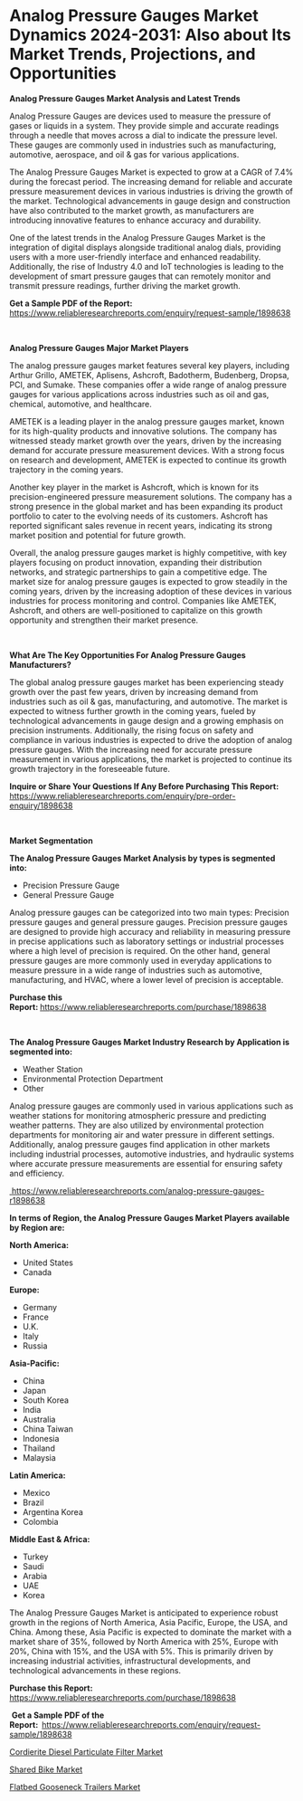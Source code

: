 <p><h1>Analog Pressure Gauges Market Dynamics 2024-2031: Also about Its Market Trends, Projections, and Opportunities</h1></p><p><strong>Analog Pressure Gauges Market Analysis and Latest Trends</strong></p>
<p><p>Analog Pressure Gauges are devices used to measure the pressure of gases or liquids in a system. They provide simple and accurate readings through a needle that moves across a dial to indicate the pressure level. These gauges are commonly used in industries such as manufacturing, automotive, aerospace, and oil & gas for various applications.</p><p>The Analog Pressure Gauges Market is expected to grow at a CAGR of 7.4% during the forecast period. The increasing demand for reliable and accurate pressure measurement devices in various industries is driving the growth of the market. Technological advancements in gauge design and construction have also contributed to the market growth, as manufacturers are introducing innovative features to enhance accuracy and durability.</p><p>One of the latest trends in the Analog Pressure Gauges Market is the integration of digital displays alongside traditional analog dials, providing users with a more user-friendly interface and enhanced readability. Additionally, the rise of Industry 4.0 and IoT technologies is leading to the development of smart pressure gauges that can remotely monitor and transmit pressure readings, further driving the market growth.</p></p>
<p><strong>Get a Sample PDF of the Report:&nbsp;</strong> <a href="https://www.reliableresearchreports.com/enquiry/request-sample/1898638">https://www.reliableresearchreports.com/enquiry/request-sample/1898638</a></p>
<p>&nbsp;</p>
<p><strong>Analog Pressure Gauges Major Market Players</strong></p>
<p><p>The analog pressure gauges market features several key players, including Arthur Grillo, AMETEK, Aplisens, Ashcroft, Badotherm, Budenberg, Dropsa, PCI, and Sumake. These companies offer a wide range of analog pressure gauges for various applications across industries such as oil and gas, chemical, automotive, and healthcare.</p><p>AMETEK is a leading player in the analog pressure gauges market, known for its high-quality products and innovative solutions. The company has witnessed steady market growth over the years, driven by the increasing demand for accurate pressure measurement devices. With a strong focus on research and development, AMETEK is expected to continue its growth trajectory in the coming years.</p><p>Another key player in the market is Ashcroft, which is known for its precision-engineered pressure measurement solutions. The company has a strong presence in the global market and has been expanding its product portfolio to cater to the evolving needs of its customers. Ashcroft has reported significant sales revenue in recent years, indicating its strong market position and potential for future growth.</p><p>Overall, the analog pressure gauges market is highly competitive, with key players focusing on product innovation, expanding their distribution networks, and strategic partnerships to gain a competitive edge. The market size for analog pressure gauges is expected to grow steadily in the coming years, driven by the increasing adoption of these devices in various industries for process monitoring and control. Companies like AMETEK, Ashcroft, and others are well-positioned to capitalize on this growth opportunity and strengthen their market presence.</p></p>
<p>&nbsp;</p>
<p><strong>What Are The Key Opportunities For Analog Pressure Gauges Manufacturers?</strong></p>
<p><p>The global analog pressure gauges market has been experiencing steady growth over the past few years, driven by increasing demand from industries such as oil & gas, manufacturing, and automotive. The market is expected to witness further growth in the coming years, fueled by technological advancements in gauge design and a growing emphasis on precision instruments. Additionally, the rising focus on safety and compliance in various industries is expected to drive the adoption of analog pressure gauges. With the increasing need for accurate pressure measurement in various applications, the market is projected to continue its growth trajectory in the foreseeable future.</p></p>
<p><strong>Inquire or Share Your Questions If Any Before Purchasing This Report:</strong> <a href="https://www.reliableresearchreports.com/enquiry/pre-order-enquiry/1898638">https://www.reliableresearchreports.com/enquiry/pre-order-enquiry/1898638</a></p>
<p>&nbsp;</p>
<p><strong>Market Segmentation</strong></p>
<p><strong>The Analog Pressure Gauges Market Analysis by types is segmented into:</strong></p>
<p><ul><li>Precision Pressure Gauge</li><li>General Pressure Gauge</li></ul></p>
<p><p>Analog pressure gauges can be categorized into two main types: Precision pressure gauges and general pressure gauges. Precision pressure gauges are designed to provide high accuracy and reliability in measuring pressure in precise applications such as laboratory settings or industrial processes where a high level of precision is required. On the other hand, general pressure gauges are more commonly used in everyday applications to measure pressure in a wide range of industries such as automotive, manufacturing, and HVAC, where a lower level of precision is acceptable.</p></p>
<p><strong>Purchase this Report:&nbsp;</strong><a href="https://www.reliableresearchreports.com/purchase/1898638">https://www.reliableresearchreports.com/purchase/1898638</a></p>
<p>&nbsp;</p>
<p><strong>The Analog Pressure Gauges Market Industry Research by Application is segmented into:</strong></p>
<p><ul><li>Weather Station</li><li>Environmental Protection Department</li><li>Other</li></ul></p>
<p><p>Analog pressure gauges are commonly used in various applications such as weather stations for monitoring atmospheric pressure and predicting weather patterns. They are also utilized by environmental protection departments for monitoring air and water pressure in different settings. Additionally, analog pressure gauges find application in other markets including industrial processes, automotive industries, and hydraulic systems where accurate pressure measurements are essential for ensuring safety and efficiency.</p></p>
<p><a href="https://www.reliableresearchreports.com/analog-pressure-gauges-r1898638">&nbsp;https://www.reliableresearchreports.com/analog-pressure-gauges-r1898638</a></p>
<p><strong>In terms of Region, the Analog Pressure Gauges Market Players available by Region are:</strong></p>
<p>
    <p> <strong> North America: </strong>
        <ul>
            <li>United States</li>
            <li>Canada</li>
        </ul>
        </p> 
    <p> <strong> Europe: </strong>
        <ul>
            <li>Germany</li>
            <li>France</li>
            <li>U.K.</li>
            <li>Italy</li>
            <li>Russia</li>
        </ul>
        </p> 
    <p> <strong> Asia-Pacific: </strong>
        <ul>
            <li>China</li>
            <li>Japan</li>
            <li>South Korea</li>
            <li>India</li>
            <li>Australia</li>
            <li>China Taiwan</li>
            <li>Indonesia</li>
            <li>Thailand</li>
            <li>Malaysia</li>
        </ul>
        </p> 
    <p> <strong> Latin America: </strong>
        <ul>
            <li>Mexico</li>
            <li>Brazil</li>
            <li>Argentina Korea</li>
            <li>Colombia</li>
        </ul>
        </p> 
    <p> <strong> Middle East & Africa: </strong>
        <ul>
            <li>Turkey</li>
            <li>Saudi</li>
            <li>Arabia</li>
            <li>UAE</li>
            <li>Korea</li>
        </ul>
    </p>
    </p>
<p><p>The Analog Pressure Gauges Market is anticipated to experience robust growth in the regions of North America, Asia Pacific, Europe, the USA, and China. Among these, Asia Pacific is expected to dominate the market with a market share of 35%, followed by North America with 25%, Europe with 20%, China with 15%, and the USA with 5%. This is primarily driven by increasing industrial activities, infrastructural developments, and technological advancements in these regions.</p></p>
<p><strong>Purchase this Report: </strong><a href="https://www.reliableresearchreports.com/purchase/1898638">https://www.reliableresearchreports.com/purchase/1898638</a></p>
<p>&nbsp;<strong>Get a Sample PDF of the Report:&nbsp;&nbsp;</strong><a href="https://www.reliableresearchreports.com/enquiry/request-sample/1898638">https://www.reliableresearchreports.com/enquiry/request-sample/1898638</a></p>
<p><strong></strong></p>
<p><p><a href="https://www.linkedin.com/pulse/cordierite-diesel-particulate-filter-market-offer-valuable-2yjge?trackingId=U0mInoTceeGGWEW2%2FF5Flw%3D%3D">Cordierite Diesel Particulate Filter Market</a></p><p><a href="https://www.linkedin.com/pulse/shared-bike-market-research-report-key-successful-business-n9fye?trackingId=Cta7gXVQxY%2BjucHjM0zTJg%3D%3D">Shared Bike Market</a></p><p><a href="https://www.linkedin.com/pulse/flatbed-gooseneck-trailers-market-size-2024-2031-global-7q9be?trackingId=%2Fli8adYdK%2FthMuoS0MbW7A%3D%3D">Flatbed Gooseneck Trailers Market</a></p></p>